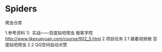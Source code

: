 # Spiders
爬虫仓库

1.参考资料
  1）实战——百度贴吧爬虫        极客学院
    http://www.jikexueyuan.com/course/902_5.html
2.项目任务
  2.1 跟着视频做 百度贴吧爬虫
  2.2 QQ空间自动点赞
